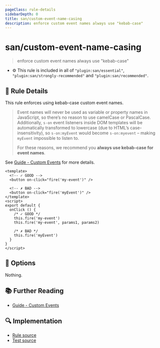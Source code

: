 ```yaml
---
pageClass: rule-details
sidebarDepth: 0
title: san/custom-event-name-casing
description: enforce custom event names always use "kebab-case"
---
```

# san/custom-event-name-casing
> enforce custom event names always use "kebab-case"

- :gear: This rule is included in all of `"plugin:san/essential"`, `"plugin:san/strongly-recommended"` and `"plugin:san/recommended"`.

## :book: Rule Details

This rule enforces using kebab-case custom event names.

> Event names will never be used as variable or property names in JavaScript, so there’s no reason to use camelCase or PascalCase. Additionally, `s-on` event listeners inside DOM templates will be automatically transformed to lowercase (due to HTML’s case-insensitivity), so `s-on:myEvent` would become `s-on:myevent` – making `myEvent` impossible to listen to.
>
> For these reasons, we recommend you **always use kebab-case for event names**.

See [Guide - Custom Events] for more details.

<eslint-code-block :rules="{'san/custom-event-name-casing': ['error']}">

```vue
<template>
  <!-- ✓ GOOD -->
  <button on-click="fire('my-event')" />

  <!-- ✗ BAD -->
  <button on-click="fire('myEvent')" />
</template>
<script>
export default {
  onClick () {
    /* ✓ GOOD */
    this.fire('my-event')
    this.fire('my-event', params1, params2)

    /* ✗ BAD */
    this.fire('myEvent')
  }
}
</script>
```

</eslint-code-block>

## :wrench: Options

Nothing.

## :books: Further Reading

- [Guide - Custom Events]

[Guide - Custom Events]: https://baidu.github.io/san/tutorial/event/#自定义事件

## :mag: Implementation

- [Rule source](https://github.com/ecomfe/eslint-plugin-san/blob/master/lib/rules/custom-event-name-casing.js)
- [Test source](https://github.com/ecomfe/eslint-plugin-san/blob/master/tests/lib/rules/custom-event-name-casing.js)
